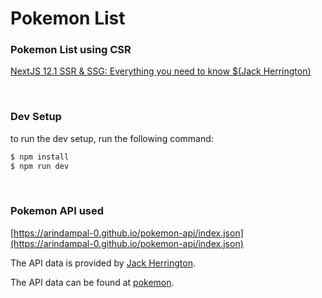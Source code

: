 # Pokemon List

### Pokemon List using CSR

[NextJS 12.1 SSR & SSG: Everything you need to know $(Jack Herrington)](https://www.youtube.com/watch?v=kdXKz1UWc3E)

<br>

### Dev Setup

to run the dev setup, run the following command:

```powershell
$ npm install
$ npm run dev
```

<br>

### Pokemon API used

[https://arindampal-0.github.io/pokemon-api/index.json](https://arindampal-0.github.io/pokemon-api/index.json)

The API data is provided by [Jack Herrington](https://github.com/jherr).

The API data can be found at [pokemon](https://github.com/jherr/pokemon).
